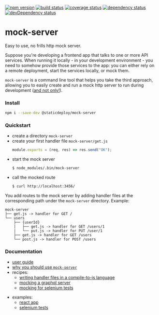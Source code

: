 [![npm version](https://img.shields.io/npm/v/@staticdeploy/mock-server.svg)](https://www.npmjs.com/package/@staticdeploy/mock-server)
[![build status](https://travis-ci.org/staticdeploy/mock-server.svg?branch=master)](https://travis-ci.org/staticdeploy/mock-server)
[![coverage status](https://codecov.io/github/staticdeploy/mock-server/coverage.svg?branch=master)](https://codecov.io/github/staticdeploy/mock-server?branch=master)
[![dependency status](https://david-dm.org/staticdeploy/mock-server.svg)](https://david-dm.org/staticdeploy/mock-server)
[![devDependency status](https://david-dm.org/staticdeploy/mock-server/dev-status.svg)](https://david-dm.org/staticdeploy/mock-server#info=devDependencies)

# mock-server

Easy to use, no frills http mock server.

Suppose you're developing a frontend app that talks to one or more API services.
When running it locally - in your development environment - you need to somehow
provide those services to the app: you can either rely on a remote deployment,
start the services locally, or mock them.

`mock-server` is a command line tool that helps you take the third approach,
allowing you to easily create and run a mock http server to run during
development ([and not only!](docs/recipes/mocking-for-selenium-tests.md)).

### Install

```sh
npm i --save-dev @staticdeploy/mock-server
```

### Quickstart

- create a directory `mock-server`
- create your first handler file `mock-server/get.js`
  ```js
  module.exports = (req, res) => res.send("OK");
  ```
- start the mock server
  ```sh
  $ node_modules/.bin/mock-server
  ```
- call the mocked route
  ```sh
  $ curl http://localhost:3456/
  ```

You add routes to the mock server by adding handler files at the corresponding
path under the `mock-server` directory. Example:

```
mock-server
├── get.js -> handler for GET /
└── users
    ├── {userId}
    |   ├── get.js -> handler for GET /users/1
    |   └── put.js -> handler for PUT /user/1
    ├── get.js -> handler for GET /users
    └── post.js -> handler for POST /users
```

### Documentation

- [user guide](docs/user-guide.md)
- [why you should use `mock-server`](docs/why-use-mock-server.md)
- recipes:
  - [writing handler files in a compile-to-js language](docs/recipes/using-compile-to-js-languages.md)
  - [mocking a graphql server](docs/recipes/mocking-a-graphql-server.md)
  - [mocking for selenium tests](docs/recipes/mocking-for-selenium-tests.md)
<!-- Use full urls since these links also need to work in gitbook -->
- examples:
  - [react app](https://github.com/staticdeploy/mock-server/tree/master/examples/react-app)
  - [selenium tests](https://github.com/staticdeploy/mock-server/tree/master/examples/selenium-tests)
